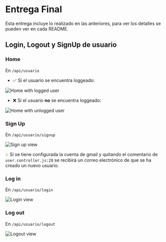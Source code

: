 # Entrega Final

Esta entrega incluye lo realizado en las anteriores, para ver los detalles se pueden ver en cada README.

## Login, Logout y SignUp de usuario

### Home

En `/api/usuario`

- ✅ Si el usuario se encuentra loggeado:

<img src="../Users/roger/Desktop/Programacion/Backend/Desafios back end coder house/proyecto final/imagesReadme/homeLogged.png" alt="Home with logged user"/>

- ❌ Si el usuario **no** se encuentra loggeado:

<img src="../Users/roger/Desktop/Programacion/Backend/Desafios back end coder house/proyecto final/imagesReadme/homeNotLogged.png" alt="Home with unlogged user"/>

### Sign Up

En `/api/usuario/signup`

<img src="../Users/roger/Desktop/Programacion/Backend/Desafios back end coder house/proyecto final/imagesReadme/signUpView.png" alt="Sign up view"/>

💡 Si se tiene configurada la cuenta de gmail y quitando el comentario de `user.controller.js:28` se recibirá un correo electrónico de que se ha creado un nuevo usuario.

### Log in

En `/api/usuario/login`

<img src="../Users/roger/Desktop/Programacion/Backend/Desafios back end coder house/proyecto final/imagesReadme/loginView.png" alt="Login view"/>

### Log out

En `/api/usuario/logout`

<img src="../Users/roger/Desktop/Programacion/Backend/Desafios back end coder house/proyecto final/imagesReadme/logoutView.png" alt="Logout view"/>
